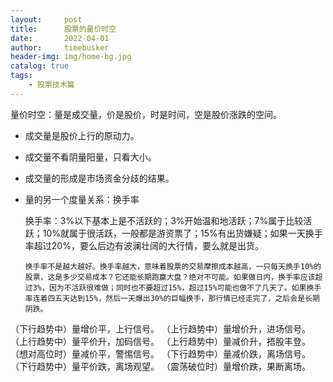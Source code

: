 ```yaml
---
layout:     post
title:      股票的量价时空
date:       2022-04-01
author:     timebusker
header-img: img/home-bg.jpg
catalog: true
tags:
    - 股票技术篇
---  
```


量价时空：量是成交量，价是股价，时是时间，空是股价涨跌的空间。

- 成交量是股价上行的原动力。

- 成交量不看阴量阳量，只看大小。

- 成交量的形成是市场资金分歧的结果。


- 量的另一个度量关系：换手率

  换手率：3%以下基本上是不活跃的；3%开始温和地活跃；7%属于比较活跃；10%就属于很活跃，一般都是游资票了；15%有出货嫌疑；如果一天换手率超过20%，要么后边有波澜壮阔的大行情，要么就是出货。

  `换手率不是越大越好。换手率越大，意味着股票的交易摩擦成本越高，一只每天换手10%的股票，这是多少交易成本？它还能长期跑赢大盘？绝对不可能。如果做日内，换手率应该超过3%，因为不活跃很难做；同时也不要超过15%，超过15%可能也做不了几天了。如果换手率连着四五天达到15%，然后一天爆出30%的巨幅换手，那行情已经走完了，之后会是长期阴跌。`


（下行趋势中）量增价平，上行信号。
（上行趋势中）量增价升，进场信号。
（上行趋势中）量平价升，加码信号。
（上行趋势中）量减价升，捂股丰登。
（想对高位时）量减价平，警惕信号。
（下行趋势中）量减价跌，离场信号。
（下行趋势中）量平价跌，离场观望。
（震荡破位时）量增价跌，果断离场。


